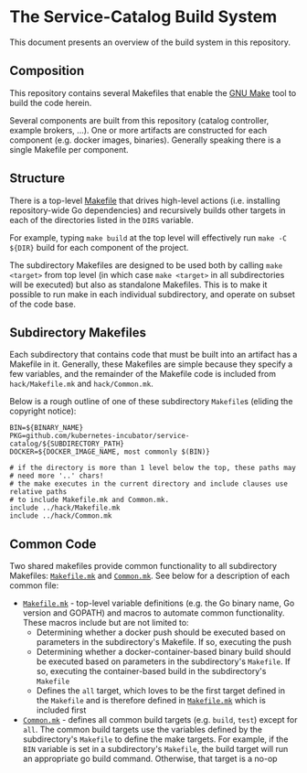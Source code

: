 # The Service-Catalog Build System

This document presents an overview of the build system in this repository.

## Composition

This repository contains several Makefiles that enable the
[GNU Make](https://www.gnu.org/software/make/manual/make.html) tool to build
the code herein.

Several components are built from this repository (catalog controller,
example brokers, ...). One or more artifacts are constructed for each component
(e.g. docker images, binaries). Generally speaking there is a single
Makefile per component.

## Structure

There is a top-level [Makefile](./Makefile) that drives high-level actions
(i.e. installing repository-wide Go dependencies) and recursively builds other
targets in each of the directories listed in the `DIRS` variable.

For example, typing `make build` at the top level will effectively run
`make -C ${DIR}` build for each component of the project.

The subdirectory Makefiles are designed to be used both by calling
`make <target>` from top level (in which case `make <target>` in all
subdirectories will be executed) but also as standalone Makefiles. This is
to make it possible to run make in each individual subdirectory, and
operate on subset of the code base.


## Subdirectory Makefiles

Each subdirectory that contains code that must be built into an artifact has
a Makefile in it. Generally, these Makefiles are simple because they specify
a few variables, and the remainder of the Makefile code is included from
`hack/Makefile.mk` and `hack/Common.mk`.

Below is a rough outline of one of these subdirectory `Makefile`s (eliding the
copyright notice):

```console
BIN=${BINARY_NAME}
PKG=github.com/kubernetes-incubator/service-catalog/${SUBDIRECTORY_PATH}
DOCKER=${DOCKER_IMAGE_NAME, most commonly $(BIN)}

# if the directory is more than 1 level below the top, these paths may
# need more '..' chars!
# the make executes in the current directory and include clauses use relative paths
# to include Makefile.mk and Common.mk.
include ../hack/Makefile.mk
include ../hack/Common.mk
```

## Common Code

Two shared makefiles provide common functionality to all subdirectory
Makefiles: [`Makefile.mk`](./hack/Makefile.mk) and
[`Common.mk`](./hack.Common.mk). See below for a description of each common
file:

- [`Makefile.mk`](./hack/Makefile.mk) - top-level variable definitions (e.g.
  the Go binary name, Go version and GOPATH) and macros to automate common
  functionality. These macros include but are not limited to:
    - Determining whether a docker push should be executed based on parameters
      in the subdirectory's Makefile. If so, executing the push
    - Determining whether a docker-container-based binary build should be
      executed based on parameters in the subdirectory's `Makefile`. If so,
      executing the container-based build in the subdirectory's `Makefile`
    - Defines the `all` target, which loves to be the first target defined in
      the `Makefile` and is therefore defined in
      [`Makefile.mk`](./hack/Makefile.mk) which is included first
- [`Common.mk`](./hack/Common.mk) - defines all common build targets (e.g.
  `build`, `test`) except for `all`. The common build targets use the
  variables defined by the subdirectory's `Makefile` to define the make
  targets. For example, if the `BIN` variable is set in a subdirectory's
  `Makefile`, the build target will run an appropriate go build command.
  Otherwise, that target is a no-op
